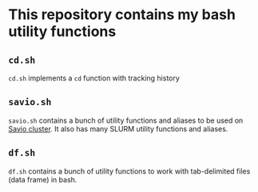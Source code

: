 # This repository contains my bash utility functions

## `cd.sh`
`cd.sh` implements a `cd` function with tracking history

## `savio.sh`
`savio.sh` contains a bunch of utility functions and aliases to be used on [Savio cluster](http://research-it.berkeley.edu/services/high-performance-computing/user-guide/savio-user-guide). It also has many SLURM utility functions and aliases.


## `df.sh`
`df.sh` contains a bunch of utility functions to work with tab-delimited files (data frame) in bash.
